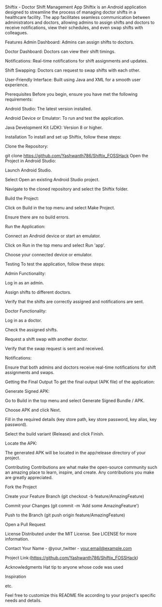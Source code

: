 Shiftix - Doctor Shift Management App
Shiftix is an Android application designed to streamline the process of managing doctor shifts in a healthcare facility. The app facilitates seamless communication between administrators and doctors, allowing admins to assign shifts and doctors to receive notifications, view their schedules, and even swap shifts with colleagues.

Features
Admin Dashboard: Admins can assign shifts to doctors.

Doctor Dashboard: Doctors can view their shift timings.

Notifications: Real-time notifications for shift assignments and updates.

Shift Swapping: Doctors can request to swap shifts with each other.

User-Friendly Interface: Built using Java and XML for a smooth user experience.

Prerequisites
Before you begin, ensure you have met the following requirements:

Android Studio: The latest version installed.

Android Device or Emulator: To run and test the application.

Java Development Kit (JDK): Version 8 or higher.

Installation
To install and set up Shiftix, follow these steps:

Clone the Repository:

git clone https://github.com/Yashwanth786/Shiftix_FOSSHack
Open the Project in Android Studio:

Launch Android Studio.

Select Open an existing Android Studio project.

Navigate to the cloned repository and select the Shiftix folder.

Build the Project:

Click on Build in the top menu and select Make Project.

Ensure there are no build errors.

Run the Application:

Connect an Android device or start an emulator.

Click on Run in the top menu and select Run 'app'.

Choose your connected device or emulator.

Testing
To test the application, follow these steps:

Admin Functionality:

Log in as an admin.

Assign shifts to different doctors.

Verify that the shifts are correctly assigned and notifications are sent.

Doctor Functionality:

Log in as a doctor.

Check the assigned shifts.

Request a shift swap with another doctor.

Verify that the swap request is sent and received.

Notifications:

Ensure that both admins and doctors receive real-time notifications for shift assignments and swaps.

Getting the Final Output
To get the final output (APK file) of the application:

Generate Signed APK:

Go to Build in the top menu and select Generate Signed Bundle / APK.

Choose APK and click Next.

Fill in the required details (key store path, key store password, key alias, key password).

Select the build variant (Release) and click Finish.

Locate the APK:

The generated APK will be located in the app/release directory of your project.

Contributing
Contributions are what make the open-source community such an amazing place to learn, inspire, and create. Any contributions you make are greatly appreciated.

Fork the Project

Create your Feature Branch (git checkout -b feature/AmazingFeature)

Commit your Changes (git commit -m 'Add some AmazingFeature')

Push to the Branch (git push origin feature/AmazingFeature)

Open a Pull Request

License
Distributed under the MIT License. See LICENSE for more information.

Contact
Your Name - @your_twitter - your.email@example.com

Project Link:(https://github.com/Yashwanth786/Shiftix_FOSSHack)

Acknowledgments
Hat tip to anyone whose code was used

Inspiration

etc.

Feel free to customize this README file according to your project's specific needs and details.
